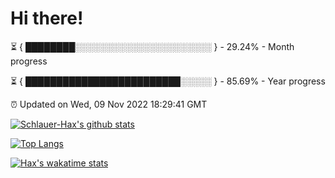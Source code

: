 # Hi there!

⏳ { ████████░░░░░░░░░░░░░░░░░░░░░░ } - 29.24% - Month progress

⏳ { █████████████████████████░░░░░ } - 85.69% - Year progress

⏰ Updated on Wed, 09 Nov 2022 18:29:41 GMT


[![Schlauer-Hax's github stats](https://github-readme-stats.vercel.app/api?username=Schlauer-Hax&show_icons=true&theme=dark&count_private=true)](https://github.com/Schlauer-Hax)


[![Top Langs](https://github-readme-stats.vercel.app/api/top-langs/?username=Schlauer-Hax&layout=compact&theme=dark)](https://github.com/Schlauer-Hax?tab=repositories)


[![Hax's wakatime stats](https://github-readme-stats.vercel.app/api/wakatime?username=Hax&theme=dark)](https://wakatime.com/@Hax)

